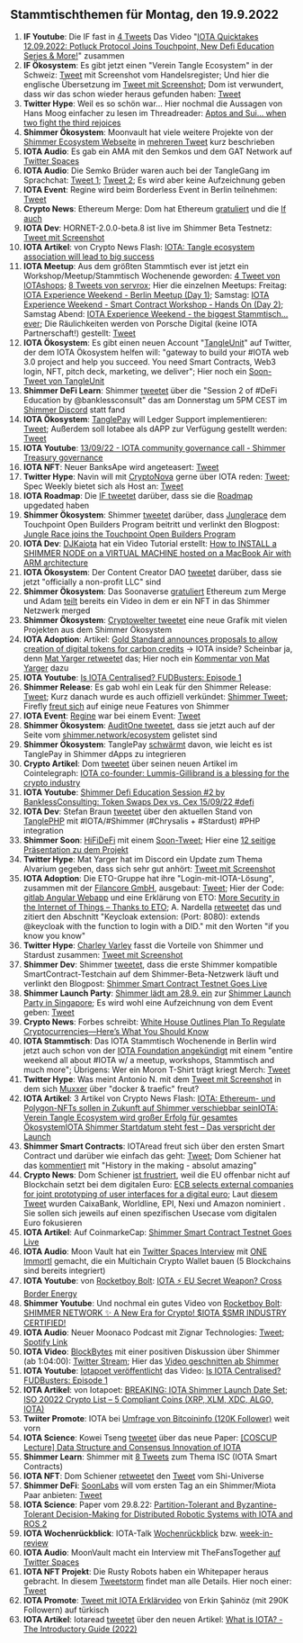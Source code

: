 ## Stammtischthemen für Montag, den 19.9.2022

1. **IF Youtube**: Die IF fast in [4 Tweets](https://twitter.com/iota/status/1569249577219330054?s=20&t=iUPnLNmJEF7i-4n6CTdP5g) Das Video "[IOTA Quicktakes 12.09.2022: Potluck Protocol Joins Touchpoint, New Defi Education Series & More!](https://www.youtube.com/watch?v=ZwyTP5bvpAw)" zusammen
2. **IF Ökosystem**: Es gibt jetzt einen "Verein Tangle Ecosystem" in der Schweiz: [Tweet](https://twitter.com/GM__INV/status/1569542003582435334?s=20&t=iUPnLNmJEF7i-4n6CTdP5g) mit Screenshot vom Handelsregister; Und hier die englische Übersetzung im [Tweet mit Screenshot](https://twitter.com/Vrom14286662/status/1569620599697195009?s=20&t=ws6Zr_mGtzl_ryLi-WcNpw); Dom ist verwundert, dass wir das schon wieder heraus gefunden haben: [Tweet](https://twitter.com/DomSchiener/status/1569584287258935298?s=20&t=ws6Zr_mGtzl_ryLi-WcNpw)
3. **Twitter Hype**: Weil es so schön war... Hier nochmal die Aussagen von Hans Moog einfacher zu lesen im Threadreader: [Aptos and Sui... when two fight the third rejoices](https://threadreaderapp.com/thread/1569154646320599043.html)
4. **Shimmer Ökosystem**: Moonvault hat viele weitere Projekte von der [Shimmer Ecosystem Webseite](https://shimmer.network/ecosystem) in [mehreren Tweet](https://twitter.com/Moon_Vault_News/status/1569568983850041345?s=20&t=ws6Zr_mGtzl_ryLi-WcNpw) kurz beschrieben
5. **IOTA Audio**: Es gab ein AMA mit den Semkos und dem GAT Network auf [Twitter Spaces](https://twitter.com/gat_network/status/1568161823165145088?s=20&t=ws6Zr_mGtzl_ryLi-WcNpw)
6. **IOTA Audio**: Die Semko Brüder waren auch bei der TangleGang im Sprachchat: [Tweet 1](https://twitter.com/GangTangleTalk/status/1569341307927281664?s=20&t=ws6Zr_mGtzl_ryLi-WcNpw); [Tweet 2](https://twitter.com/GangTangleTalk/status/1570439004902035459); Es wird aber keine Aufzeichnung geben
7. **IOTA Event**: Regine wird beim Borderless Event in Berlin teilnehmen: [Tweet](https://twitter.com/EventBorderless/status/1569340377462673410?s=20&t=ws6Zr_mGtzl_ryLi-WcNpw)
8. **Crypto News**: Ethereum Merge: Dom hat Ethereum [gratuliert](https://twitter.com/DomSchiener/status/1570305941559468033?s=20&t=Y4CvOosw5k7hCX36niQofw) und die [If auch](https://twitter.com/iota/status/1570313300877144065?s=20&t=evIA-gtLQhaOiPd6_tOdZw)
9. **IOTA Dev**: HORNET-2.0.0-beta.8 ist live im Shimmer Beta Testnetz: [Tweet mit Screenshot](https://twitter.com/Vrom14286662/status/1569666360636051456?s=20&t=WRswbnc7Hz52SwGihPYguQ)
10. **IOTA Artikel**: von Crypto News Flash: [IOTA: Tangle ecosystem association will lead to big success](https://www.crypto-news-flash.com/iota-tangle-ecosystem-association-will-lead-to-big-success/)
11. **IOTA Meetup**: Aus dem größten Stammtisch ever ist jetzt ein Workshop/Meetup/Stammtisch Wochenende geworden: [4 Tweet von IOTAshops](https://twitter.com/iotashop/status/1569626991397158918?s=20&t=pY0iXQguCijbh_UbE6TO6g); [8 Tweets von servrox](https://twitter.com/servrox/status/1569626212099579904?s=20&t=pY0iXQguCijbh_UbE6TO6g); Hier die einzelnen Meetups: Freitag: [IOTA Experience Weekend - Berlin Meetup (Day 1)](https://www.meetup.com/de-DE/iota-meetup-workshop/events/288330324/); Samstag: [IOTA Experience Weekend - Smart Contract Workshop - Hands On (Day 2)](https://www.meetup.com/de-DE/iota-meetup-workshop/events/288268725/); Samstag Abend: [IOTA Experience Weekend - the biggest Stammtisch… ever](https://www.meetup.com/de-DE/iota-meetup-workshop/events/287621650/); Die Räulichkeiten werden von Porsche Digital (keine IOTA Partnerschaft!) gestellt: [Tweet](https://twitter.com/servrox/status/1569626225345286144?s=20&t=ws6Zr_mGtzl_ryLi-WcNpw)
12. **IOTA Ökosystem**: Es gibt einen neuen Account "[TangleUnit](https://twitter.com/TangleUnit)" auf Twitter, der dem IOTA Ökosystem helfen will: "gateway to build your #IOTA web 3.0 project and help you succeed. You need Smart Contracts, Web3 login, NFT, pitch deck, marketing, we deliver"; Hier noch ein [Soon-Tweet von TangleUnit](https://twitter.com/TangleUnit/status/1571435154727370760?s=20&t=RyzcBjiem0mlc92k3vSjPA)
13. **Shimmer DeFi Learn**: Shimmer [tweetet](https://twitter.com/shimmernet/status/1569717553420816387?s=20&t=PWy5lNzMD2eySU2ubNqQvw) über die "Session 2 of #DeFi Education by @banklessconsult" das am Donnerstag um 5PM CEST im [Shimmer Discord](https://discord.shimmer.network) statt fand 
14. **IOTA Ökosystem**: [TanglePay](https://twitter.com/tanglepaycom) will Ledger Support implementieren: [Tweet](https://twitter.com/tanglepaycom/status/1569908037611319296?s=20&t=PWy5lNzMD2eySU2ubNqQvw); Außerdem soll Iotabee als dAPP zur Verfügung gestellt werden: [Tweet](https://twitter.com/tanglepaycom/status/1569908261637492739?s=20&t=PWy5lNzMD2eySU2ubNqQvw)
15. **IOTA Youtube**: [13/09/22 - IOTA community governance call - Shimmer Treasury governance](https://www.youtube.com/watch?v=g8oUjEdQgis)
16. **IOTA NFT**: Neuer BanksApe wird angeteasert: [Tweet](https://twitter.com/MirumLabs/status/1569940795586936834?s=20&t=PWy5lNzMD2eySU2ubNqQvw)
17. **Twitter Hype**: Navin will mit [CryptoNova](https://twitter.com/CryptoGirlNova) gerne über IOTA reden: [Tweet](https://twitter.com/navinram999/status/1569659490676494337?s=20&t=oHPmg0XQFpbiITGC3t3a6g); Spec Weekly bietet sich als Host an: [Tweet](https://twitter.com/SpecWeekly/status/1569858281199534080?s=20&t=oHPmg0XQFpbiITGC3t3a6g)
18. **IOTA Roadmap**: Die [IF tweetet](https://twitter.com/iota/status/1570032646276935681?s=20&t=zTgxH6cD7zqSd8TIUWPyGg) darüber, dass sie die [Roadmap](https://roadmap.iota.org/) upgedated haben
19. **Shimmer Ökosystem**: Shimmer [tweetet](https://twitter.com/shimmernet/status/1570036207400239104?s=20&t=F6Vxmr9z5J_Z9TPABh5AqQ) darüber, dass [Junglerace](https://twitter.com/Junglerace_) dem Touchpoint Open Builders Program beitritt und verlinkt den Blogpost: [Jungle Race joins the Touchpoint Open Builders Program](https://blog.shimmer.network/junglerace-joins-touchpoint-openbuilders/)
20. **IOTA Dev**: [DJKaiota](https://twitter.com/dj_kaiota/status/1570024740621787137?s=20&t=4MkzijzB5RaiKH6p-M5-4g) hat ein Video Tutorial erstellt: [How to INSTALL a SHIMMER NODE on a VIRTUAL MACHINE hosted on a MacBook Air with ARM architecture](https://www.youtube.com/watch?app=desktop&v=11RMYvnxa6s)
21. **IOTA Ökosystem**: Der Content Creator DAO [tweetet](https://twitter.com/IOTAcontentDAO/status/1570005725845540864?s=20&t=4MkzijzB5RaiKH6p-M5-4g) darüber, dass sie jetzt "officially a non-profit LLC" sind
22. **Shimmer Ökosystem**: Das Soonaverse [gratuliert](https://twitter.com/soon_labs/status/1570307953101774850?s=20&t=Y4CvOosw5k7hCX36niQofw) Ethereum zum Merge und Adam [teilt](https://twitter.com/adam_unchained/status/1570295201310347265?s=20&t=Y4CvOosw5k7hCX36niQofw) bereits ein Video in dem er ein NFT in das Shimmer Netzwerk merged
23. **Shimmer Ökosystem**: [Cryptowelter tweetet](https://twitter.com/cryptowelter/status/1570124401969975296) eine neue Grafik mit vielen Projekten aus dem Shimmer Ökosystem
24. **IOTA Adoption**: Artikel: [Gold Standard announces proposals to allow creation of digital tokens for carbon credits](https://www.goldstandard.org/blog-item/gold-standard-announces-proposals-allow-creation-digital-tokens-carbon-credits) -> IOTA inside? Scheinbar ja, denn [Mat Yarger retweetet](https://twitter.com/Mat_Yarger/status/1570085792151896066?s=20&t=Y4CvOosw5k7hCX36niQofw) das; Hier noch ein [Kommentar von Mat Yarger](https://twitter.com/Mat_Yarger/status/1570744224781598722?s=20&t=r3T186UZyfFwKxH13oiUuA) dazu
25. **IOTA Youtube**: [Is IOTA Centralised? FUDBusters: Episode 1](https://www.youtube.com/watch?v=KuXErfci8H8)
26. **Shimmer Release**: Es gab wohl ein Leak für den Shimmer Release: [Tweet](https://twitter.com/IOTA_crypto/status/1570407179282423808?s=20&t=6gGVW3o_aUhPiIh-rnCnQw); Kurz danach wurde es auch offiziell verkündet: [Shimmer Tweet](https://twitter.com/shimmernet/status/1570427229997338624?s=20&t=EPPXGLVFhIakN_07fMBNIw); Firefly [freut sich](https://twitter.com/fireflywallet/status/1570440236995604481) auf einige neue Features von Shimmer
27. **IOTA Event**: [Regine](https://twitter.com/Energine) war bei einem Event: [Tweet](https://twitter.com/Energine/status/1570391570964160517?s=20&t=6gGVW3o_aUhPiIh-rnCnQw)
28. **Shimmer Ökosystem**: [AuditOne tweetet](https://twitter.com/auditone_team/status/1570421609764093954?s=20&t=6gGVW3o_aUhPiIh-rnCnQw), dass sie jetzt auch auf der Seite vom [shimmer.network/ecosystem](https://shimmer.network/ecosystem) gelistet sind
29. **Shimmer Ökosystem**: TanglePay [schwärmt](https://twitter.com/tanglepaycom/status/1570332221353099264?s=20&t=6gGVW3o_aUhPiIh-rnCnQw) davon, wie leicht es ist TanglePay in Shimmer dApps zu integrieren
30. **Crypto Artikel**: Dom [tweetet](https://twitter.com/DomSchiener/status/1570678264234119169?s=20&t=3car2AV2Hs9KAcZQPPnIpQ) über seinen neuen Artikel im Cointelegraph: [IOTA co-founder: Lummis-Gillibrand is a blessing for the crypto industry](https://cointelegraph.com/news/iota-co-founder-lummis-gillibrand-is-a-blessing-for-the-crypto-industry)
31. **IOTA Youtube**: [Shimmer Defi Education Session #2 by BanklessConsulting: Token Swaps Dex vs. Cex 15/09/22 #defi](https://www.youtube.com/watch?v=zOlgxlAbY40)
32. **IOTA Dev**: Stefan Braun [tweetet](https://twitter.com/tanglePHP/status/1570464977324068864?s=20&t=kTvUbHkri__Nst9cCAXlag) über den aktuellen Stand von [TanglePHP](https://twitter.com/tanglePHP) mit #IOTA/#Shimmer (#Chrysalis + #Stardust) #PHP integration
33. **Shimmer Soon**: [HiFiDeFi](https://twitter.com/HiFiDeFi) mit einem [Soon-Tweet](https://twitter.com/HiFiDeFi/status/1570469212761788416?s=20&t=kTvUbHkri__Nst9cCAXlag); Hier eine [12 seitige Präsentation zu dem Projekt](https://hifi-gaming-society.gitbook.io/hifi-defi/)
34. **Twitter Hype**: Mat Yarger hat im Discord ein Update zum Thema Alvarium gegeben, dass sich sehr gut anhört: [Tweet mit Screenshot](https://twitter.com/Vrom14286662/status/1570485920599801862?s=20&t=kTvUbHkri__Nst9cCAXlag)
35. **IOTA Adoption**: Die ETO-Gruppe hat ihre "Login-mit-IOTA-Lösung", zusammen mit der [Filancore GmbH](https://twitter.com/FilancoreGmbH), ausgebaut: [Tweet](https://twitter.com/sharang33/status/1570709346576924672?s=20&t=CUKRZDiPd14YICEYiCMEeQ); Hier der Code: [gitlab Angular Webapp](https://gitlab.com/anchor-bundle/angular-webapp) und eine Erklärung von ETO: [More Security in the Internet of Things – Thanks to ETO](https://www.etogruppe.com/en/news/news-from-eto/more-security-in-the-internet-of-things-thanks-to-eto.html); A. Nardella [retweetet](https://twitter.com/antonionardella/status/1570748046635573250?s=20&t=Aksf4K04OvPB2hJyPyhmRQ) das und zitiert den Abschnitt "Keycloak extension: (Port: 8080): extends @keycloak with the function to login with a DID." mit den Worten "if you know you know"
36. **Twitter Hype**: [Charley Varley](https://twitter.com/c_varley) fasst die Vorteile von Shimmer und Stardust zusammen: [Tweet mit Screenshot](https://twitter.com/zizouIOTA/status/1570742847716065281?s=20&t=Yh4LFT_QkAXWv8lbu_6G5A)
37. **Shimmer Dev**: Shimmer [tweetet](https://twitter.com/shimmernet/status/1570753960226525187?s=20&t=Yh4LFT_QkAXWv8lbu_6G5A), dass die erste Shimmer kompatible SmartContract-Testchain auf dem Shimmer-Beta-Netzwerk läuft und verlinkt den Blogpost: [Shimmer Smart Contract Testnet Goes Live](https://blog.shimmer.network/shimmer-based-smart-contract-test-chain-now-live/)
38. **Shimmer Launch Party**: [Shimmer lädt am 28.9. ein](https://twitter.com/shimmernet/status/1570759416701485057?s=20&t=DKoguyJFoZxKkyAme42jog) zur [Shimmer Launch Party in Singapore](https://www.eventbrite.de/e/shimmer-launch-party-tickets-419475611847); Es wird wohl eine Aufzeichnung von dem Event geben: [Tweet](https://twitter.com/shimmernet/status/1570759420501544961?s=20&t=r3T186UZyfFwKxH13oiUuA)
39. **Crypto News**: Forbes schreibt: [White House Outlines Plan To Regulate Cryptocurrencies—Here’s What You Should Know](https://www.forbes.com/sites/siladityaray/2022/09/16/white-house-outlines-plan-to-regulate-cryptocurrencies-heres-what-you-should-know/?sh=5e659a4741ec)
40. **IOTA Stammtisch**: Das IOTA Stammtisch Wochenende in Berlin wird jetzt auch schon von der [IOTA Foundation angekündigt](https://twitter.com/iota/status/1570789610904588295?s=20&t=DKoguyJFoZxKkyAme42jog) mit einem "entire weekend all about #IOTA w/ a meetup, workshops, Stammtisch and much more"; Übrigens: Wer ein Moron T-Shirt trägt kriegt Merch: [Tweet](https://twitter.com/iotamorons/status/1570801000101064710?s=20&t=DKoguyJFoZxKkyAme42jog)
41. **Twitter Hype**: Was meint Antonio N. mit dem [Tweet mit Screenshot](https://twitter.com/antonionardella/status/1570783457122582528?s=20&t=DKoguyJFoZxKkyAme42jog) in dem sich [Muxxer](https://twitter.com/der_muXxer) über "docker & traefic" freut?
42. **IOTA Artikel**: 3 Artikel von Crypto News Flash: [IOTA: Ethereum- und Polygon-NFTs sollen in Zukunft auf Shimmer verschiebbar sein](https://www.crypto-news-flash.com/de/iota-nfts-von-ethereum-und-polygon-koennen-in-zukunft-nach-shimmer-verschoben-werden/?feed_id=10216&_unique_id=631e1642e7699)[IOTA: Verein Tangle Ecosystem wird großer Erfolg für gesamtes Ökosystem](https://www.crypto-news-flash.com/de/iota-schweiz-basiertes-marketing-soll-weiteren-erfolg-sichern/?feed_id=10245&_unique_id=632094dd76c1b)[IOTA Shimmer Startdatum steht fest – Das verspricht der Launch](https://www.crypto-news-flash.com/de/iota-shimmer-starttermin-steht-fest-und-die-erwartungen-sind-hoch/)
43. **Shimmer Smart Contracts**: IOTAread freut sich über den ersten Smart Contract und darüber wie einfach das geht: [Tweet](https://twitter.com/iotaread/status/1570829316522668033?s=20&t=r3T186UZyfFwKxH13oiUuA); Dom Schiener hat das [kommentiert](https://twitter.com/DomSchiener/status/1570842618338349056?s=20&t=r3T186UZyfFwKxH13oiUuA) mit "History in the making - absolut amazing"
44. **Crypto News**: Dom Schiener [ist frustriert](https://twitter.com/DomSchiener/status/1570838036283559936?s=20&t=r3T186UZyfFwKxH13oiUuA), weil die EU offenbar nicht auf Blockchain setzt bei dem digitalen Euro: [ECB selects external companies for joint prototyping of user interfaces for a digital euro](https://www.ecb.europa.eu/paym/intro/news/html/ecb.mipnews220916.en.html); Laut [diesem Tweet](https://twitter.com/paddi_hansen/status/1570779337150046208?s=20&t=r3T186UZyfFwKxH13oiUuA) wurden CaixaBank, Worldline, EPI, Nexi und Amazon nominiert . Sie sollen sich jeweils auf einen spezifischen Usecase vom digitalen Euro fokusieren
45. **IOTA Artikel**: Auf CoinmarkeCap: [Shimmer Smart Contract Testnet Goes Live](https://coinmarketcap.com/community/articles/36799)
46. **IOTA Audio**: Moon Vault hat ein [Twitter Spaces Interview](https://twitter.com/Moon_Vault_News/status/1569504451777695744?s=20&t=Lc8f-pQOo-RlsrCfA_FFxA) mit [ONE Immortl](https://twitter.com/one_immortl) gemacht, die ein Multichain Crypto Wallet bauen (5 Blockchains sind bereits integriert)
47. **IOTA Youtube**: von [Rocketboy Bolt](https://twitter.com/rcktsdntmss): [IOTA ⚡️ EU Secret Weapon? Cross Border Energy](https://www.youtube.com/watch?v=EUpaZrnCCB0)
48. **Shimmer Youtube**: Und nochmal ein gutes Video von [Rocketboy Bolt](https://twitter.com/rcktsdntmss): [SHIMMER NETWORK ✨ A New Era for Crypto! $IOTA $SMR INDUSTRY CERTIFIED!](https://www.youtube.com/watch?v=OzNDFuUMwGs)
49. **IOTA Audio**: Neuer Moonaco Podcast mit Zignar Technologies: [Tweet](https://twitter.com/MoonacoPodcast/status/1571059979377057793?s=20&t=RyzcBjiem0mlc92k3vSjPA); [Spotify Link](https://open.spotify.com/episode/583z7tk1vDkiGZZfoVuJLi)
50. **IOTA Video**: [BlockBytes](https://twitter.com/blockbytescom) mit einer positiven Diskussion über Shimmer (ab 1:04:00): [Twitter Stream](https://twitter.com/blockbytescom/status/1570804743689375745); Hier das [Video geschnitten ab Shimmer](https://www.youtube.com/watch?v=tGPzz1_5cSw)
51. **IOTA Youtube**: [Iotapoet veröffentlicht](https://twitter.com/IotaPoet/status/1571416520957255681?s=20&t=RyzcBjiem0mlc92k3vSjPA) das Video: [Is IOTA Centralised? FUDBusters: Episode 1](https://www.youtube.com/watch?v=KuXErfci8H8)
52. **IOTA Artikel**: von Iotapoet: [BREAKING: IOTA Shimmer Launch Date Set](https://twitter.com/IotaPoet/status/1571416520957255681?s=20&t=RyzcBjiem0mlc92k3vSjPA); [ISO 20022 Crypto List – 5 Compliant Coins (XRP, XLM, XDC, ALGO, IOTA)](https://sucryptoz.com/iso-20022-crypto-list-5-compliant-coins-xrp-xlm-xdc-algo-iota/)
53. **Twiiter Promote**: IOTA bei [Umfrage von Bitcoininfo (120K Follower)](https://twitter.com/bitcoininfo/status/1571412751917916161?s=20&t=RyzcBjiem0mlc92k3vSjPA) weit vorn 
54. **IOTA Science**: Kowei Tseng [tweetet](https://twitter.com/kowei1995/status/1571149286745985027?s=20&t=RyzcBjiem0mlc92k3vSjPA) über das neue Paper: [[COSCUP Lecture] Data Structure and Consensus Innovation of IOTA](https://medium.com/@koweitseng.sol/coscup-lecture-data-structure-and-consensus-innovation-of-iota-80ab90c76774)
55. **Shimmer Learn**: Shimmer mit [8 Tweets](https://twitter.com/shimmernet/status/1571076500031688709?s=20&t=RyzcBjiem0mlc92k3vSjPA) zum Thema ISC (IOTA Smart Contracts)
56. **IOTA NFT**: Dom Schiener [retweetet](https://twitter.com/DomSchiener/status/1571486672918913026?s=20&t=RyzcBjiem0mlc92k3vSjPA) den [Tweet](https://twitter.com/Shiuniverse/status/1571483426192035840) vom Shi-Universe 
57. **Shimmer DeFi**: [SoonLabs](https://twitter.com/soon_labs) will vom ersten Tag an ein Shimmer/Miota Paar anbieten: [Tweet](https://twitter.com/soon_labs/status/1571036590113443840)
58. **IOTA Science**: Paper vom 29.8.22: [Partition-Tolerant and Byzantine-Tolerant Decision-Making for Distributed Robotic Systems with IOTA and ROS 2](https://arxiv.org/pdf/2208.13467v1.pdf)
59. **IOTA Wochenrückblick**: IOTA-Talk [Wochenrückblick](https://www.iota-talk.com/index.php?article/220-wochenr%C3%BCckblick-vom-11-bis-17-september-2022/) bzw. [week-in-review](https://www.iota-talk.com/index.php?article/221-week-in-review-from-11th-to-17nd-september-2022/)
60. **IOTA Audio**: MoonVault macht ein Interview mit TheFansTogether [auf Twitter Spaces](https://twitter.com/Moon_Vault_News/status/1571192721909633026?s=20&t=0p2qcgYVUgFx46FIEIg88g)
61. **IOTA NFT Projekt**: Die Rusty Robots haben ein Whitepaper heraus gebracht. In diesem [Tweetstorm](https://twitter.com/haddaddycam/status/1571570209710043137?s=20&t=OzXM5VVsrwOpET3o8QyYDg) findet man alle Details. Hier noch einer: [Tweet](https://twitter.com/zizouIOTA/status/1571545656073850887?s=20&t=OzXM5VVsrwOpET3o8QyYDg)
62. **IOTA Promote**: [Tweet mit IOTA Erklärvideo](https://twitter.com/ErkinSahinoz/status/1571552718447341570?s=20&t=OzXM5VVsrwOpET3o8QyYDg) von Erkin Şahinöz (mit 290K Followern) auf türkisch
63. **IOTA Artikel**: Iotaread [tweetet](https://twitter.com/iotaread/status/1571582684299755526?s=20&t=OzXM5VVsrwOpET3o8QyYDg) über den neuen Artikel: [What is IOTA? - The Introductory Guide (2022)](https://iotaread.com/123-what-is-iota-the-introductory-guide-2022)










